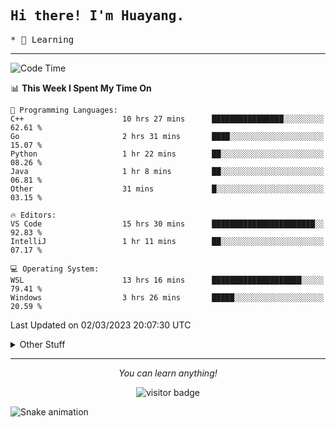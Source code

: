 <h2>
    <samp>Hi there! I'm Huayang.</samp>
</h2>
<p>
    <samp>
        * 🧐 Learning
    </samp>
</p>



<hr>


<!--START_SECTION:waka-->
![Code Time](http://img.shields.io/badge/Code%20Time-470%20hrs-blue)

📊 **This Week I Spent My Time On** 

```text
💬 Programming Languages: 
C++                      10 hrs 27 mins      ████████████████░░░░░░░░░   62.61 % 
Go                       2 hrs 31 mins       ████░░░░░░░░░░░░░░░░░░░░░   15.07 % 
Python                   1 hr 22 mins        ██░░░░░░░░░░░░░░░░░░░░░░░   08.26 % 
Java                     1 hr 8 mins         ██░░░░░░░░░░░░░░░░░░░░░░░   06.81 % 
Other                    31 mins             █░░░░░░░░░░░░░░░░░░░░░░░░   03.15 % 

🔥 Editors: 
VS Code                  15 hrs 30 mins      ███████████████████████░░   92.83 % 
IntelliJ                 1 hr 11 mins        ██░░░░░░░░░░░░░░░░░░░░░░░   07.17 % 

💻 Operating System: 
WSL                      13 hrs 16 mins      ████████████████████░░░░░   79.41 % 
Windows                  3 hrs 26 mins       █████░░░░░░░░░░░░░░░░░░░░   20.59 % 
```


 Last Updated on 02/03/2023 20:07:30 UTC
<!--END_SECTION:waka-->


<details>
  <summary>Other Stuff</summary>
  <br />
<!--   
  <p align="left">
    <img height="180em" src="https://github-readme-streak-stats.herokuapp.com/?user=GuillaumeFalourd" />
    
  </p> -->

  * 🏆 Some GitHub statistical reports:
  
  <img width="100%" src="https://github-profile-trophy.vercel.app/?username=xmchxup&column=7">
  <p align="left">  
    <img height="180em" src="https://github-readme-stats.vercel.app/api?username=xmchxup&hide_border=true&show_icons=true&include_all_commits=true&bg_color=0,EC6C6C,FFD479,FFFC79,73FA79&theme=graywhite&locale=en" />
    <img height="180em" src="https://github-readme-stats.vercel.app/api/top-langs/?username=xmchxup&hide=css,scss,html&langs_count=8&hide_border=true&layout=compact&bg_color=0,73FA79,73FDFF,D783FF&theme=graywhite&locale=en" />
  </p>
  
  <img width="100%" src="https://github-profile-summary-cards.vercel.app/api/cards/profile-details?username=xmchxup&theme=github" />
 
</a>
</details>
<hr>
<p align="center">
    <i>You can learn anything!</i>
    <p align="center">
        <img src="https://visitor-badge.laobi.icu/badge?page_id=xmchxup" alt="visitor badge"/>       
    </p>
</p>

![Snake animation](https://github.com/XmchxUp/XmchxUp/blob/output/github-contribution-grid-snake.gif)


